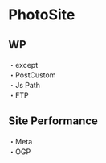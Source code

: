 # PhotoSite  

## WP  
・except                                                                                    　  　　                                                                                             　　                                                     
・PostCustom  
・Js Path  
・FTP

## Site Performance
・Meta  
・OGP
